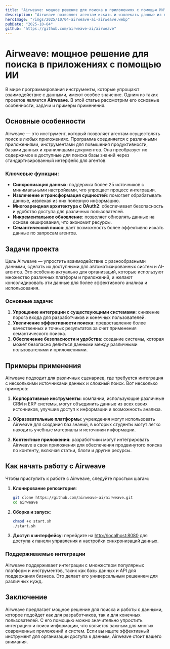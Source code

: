 ```yaml
---
title: "Airweave: мощное решение для поиска в приложениях с помощью ИИ"
description: "Airweave позволяет агентам искать и извлекать данные из любых приложений, создавая доступные для поиска базы знаний через стандартизированный интерфейс."
heroImage: "/imgs/2025/10/04-airweave-ai-airweave.webp"
pubDate: "2025-10-04"
github: "https://github.com/airweave-ai/airweave"
---
```


# Airweave: мощное решение для поиска в приложениях с помощью ИИ

В мире программирования инструменты, которые упрощают взаимодействие с данными, имеют особое значение. Одним из таких проектов является **Airweave**. В этой статье рассмотрим его основные особенности, задачи и примеры применения.

## Основные особенности

Airweave — это инструмент, который позволяет агентам осуществлять поиск в любых приложениях. Программа соединяется с различными приложениями, инструментами для повышения продуктивности, базами данных и хранилищами документов. Она преобразует их содержимое в доступные для поиска базы знаний через стандартизированный интерфейс для агентов.

### Ключевые функции:

- **Синхронизация данных**: поддержка более 25 источников с минимальными настройками, что упрощает процесс интеграции.
- **Извлечение и трансформация сущностей**: помогает обрабатывать данные, извлекая из них полезную информацию.
- **Многоарендная архитектура с OAuth2**: обеспечивает безопасность и удобство доступа для различных пользователей.
- **Инкрементальное обновление**: позволяет обновлять данные на основе хеширования, что экономит ресурсы.
- **Семантический поиск**: дает возможность более эффективно искать данные по запросам агентов.

## Задачи проекта

Цель Airweave — упростить взаимодействие с разнообразными данными, сделать их доступными для автоматизированных систем и AI-агентов. Это особенно актуально для организаций, которые используют множество различных платформ и приложений, и желают консолидировать эти данные для более эффективного анализа и использования.

### Основные задачи:

1. **Упрощение интеграции с существующими системами**: снижение порога входа для разработчиков и конечных пользователей.
2. **Увеличение эффективности поиска**: предоставление более качественных и точных результатов за счет применения семантического поиска.
3. **Обеспечение безопасности и удобства**: создание системы, которая может безопасно делиться данными между различными пользователями и приложениями.

## Примеры применения

Airweave подходит для различных сценариев, где требуется интеграция с несколькими источниками данных и сложный поиск. Вот несколько примеров:

1. **Корпоративные инструменты**: компании, использующие различные CRM и ERP системы, могут объединить данные из всех своих источников, улучшив доступ к информации и возможность анализа.

2. **Образовательные платформы**: учреждения могут использовать Airweave для создания баз знаний, в которых студенты могут легко находить учебные материалы и источники информации.

3. **Контентные приложения**: разработчики могут интегрировать Airweave в свои приложения для обеспечения продвинутого поиска по контенту, включая статьи, блоги и другие ресурсы.

## Как начать работу с Airweave

Чтобы приступить к работе с Airweave, следуйте простым шагам:

1. **Клонирование репозитория**:
   ```bash
   git clone https://github.com/airweave-ai/airweave.git
   cd airweave
   ```

2. **Сборка и запуск**:
   ```bash
   chmod +x start.sh
   ./start.sh
   ```

3. **Доступ к интерфейсу**: перейдите на [http://localhost:8080](http://localhost:8080) для доступа к панели управления и настройки синхронизаций данных.

### Поддерживаемые интеграции

Airweave поддерживает интеграции с множеством популярных платформ и инструментов, таких как базы данных и API для поддержания бизнеса. Это делает его универсальным решением для различных нужд.

## Заключение

Airweave предлагает мощное решение для поиска и работы с данными, которое подойдет как для разработчиков, так и для конечных пользователей. С его помощью можно значительно упростить интеграцию и поиск информации, что является важным для многих современных приложений и систем. Если вы ищете эффективный инструмент для организации доступа к данным, Airweave стоит вашего внимания.
